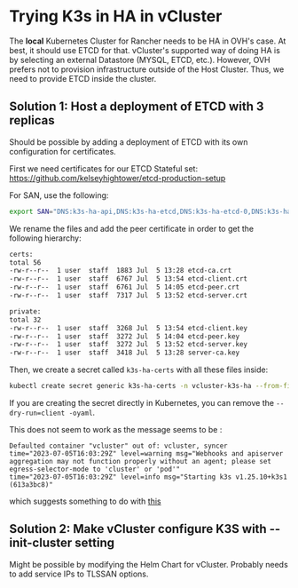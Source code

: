 # Trying K3s in HA in vCluster
The **local** Kubernetes Cluster for Rancher needs to be HA in OVH's case. At best, it should use ETCD for that.
vCluster's supported way of doing HA is by selecting an external Datastore (MYSQL, ETCD, etc.). However, OVH prefers not to provision infrastructure outside of the Host Cluster. Thus, we need to provide ETCD inside the cluster.

## Solution 1: Host a deployment of ETCD with 3 replicas
Should be possible by adding a deployment of ETCD with its own configuration for certificates.

First we need certificates for our ETCD Stateful set:
https://github.com/kelseyhightower/etcd-production-setup

For SAN, use the following:
```bash
export SAN="DNS:k3s-ha-api,DNS:k3s-ha-etcd,DNS:k3s-ha-etcd-0,DNS:k3s-ha-etcd-0.k3s-ha-etcd-headless,DNS:k3s-ha-etcd-0.k3s-ha-etcd-headless.vcluster-k3s-ha,DNS:k3s-ha-etcd-1,DNS:k3s-ha-etcd-1.k3s-ha-etcd-headless,DNS:k3s-ha-etcd-1.k3s-ha-etcd-headless.vcluster-k3s-ha,DNS:k3s-ha-etcd-2,DNS:k3s-ha-etcd-2.k3s-ha-etcd-headless,DNS:k3s-ha-etcd-2.k3s-ha-etcd-headless.vcluster-k3s-ha,DNS:k3s-ha-etcd.vcluster-k3s-ha,DNS:k3s-ha-etcd.vcluster-k3s-ha.svc,DNS:localhost,IP:0.0.0.0,IP:127.0.0.1,IP:0:0:0:0:0:0:0:1"
```

We rename the files and add the peer certificate in order to get the following hierarchy:

```bash
certs:
total 56
-rw-r--r--  1 user  staff  1883 Jul  5 13:28 etcd-ca.crt
-rw-r--r--  1 user  staff  6767 Jul  5 13:54 etcd-client.crt
-rw-r--r--  1 user  staff  6761 Jul  5 14:05 etcd-peer.crt
-rw-r--r--  1 user  staff  7317 Jul  5 13:52 etcd-server.crt

private:
total 32
-rw-r--r--  1 user  staff  3268 Jul  5 13:54 etcd-client.key
-rw-r--r--  1 user  staff  3272 Jul  5 14:04 etcd-peer.key
-rw-r--r--  1 user  staff  3272 Jul  5 13:52 etcd-server.key
-rw-r--r--  1 user  staff  3418 Jul  5 13:28 server-ca.key
```

Then, we create a secret called `k3s-ha-certs` with all these files inside:

```bash
kubectl create secret generic k3s-ha-certs -n vcluster-k3s-ha --from-file certs/etcd-ca.crt --from-file certs/etcd-client.crt --from-file certs/etcd-peer.crt --from-file certs/etcd-server.crt --from-file private/server-ca.key --from-file private/etcd-peer.key --dry-run=client -oyaml > secret-k3s-ha.yaml
```

If you are creating the secret directly in Kubernetes, you can remove the `--dry-run=client -oyaml`.

This does not seem to work as the message seems to be :

```log
Defaulted container "vcluster" out of: vcluster, syncer
time="2023-07-05T16:03:29Z" level=warning msg="Webhooks and apiserver aggregation may not function properly without an agent; please set egress-selector-mode to 'cluster' or 'pod'"
time="2023-07-05T16:03:29Z" level=info msg="Starting k3s v1.25.10+k3s1 (613a3bc8)"
```

which suggests something to do with [this](https://docs.k3s.io/installation/network-options#control-plane-egress-selector-configuration) 

## Solution 2: Make vCluster configure K3S with --init-cluster setting
Might be possible by modifying the Helm Chart for vCluster.
Probably needs to add service IPs to TLSSAN options.